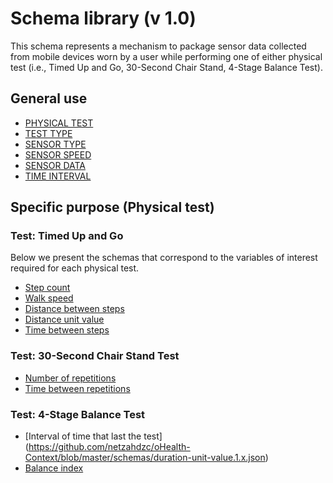 # Schema library (v 1.0)

This schema represents a mechanism to package sensor data collected from mobile devices worn by a user while performing one of either physical test (i.e., Timed Up and Go, 30-Second Chair Stand, 4-Stage Balance Test).

## General use
* [PHYSICAL TEST](https://github.com/netzahdzc/oHealth-Context/blob/master/schemas/physical-test.1.x.json)
* [TEST TYPE](https://github.com/netzahdzc/oHealth-Context/blob/master/schemas/test-type.1.x.json)
* [SENSOR TYPE](https://github.com/netzahdzc/oHealth-Context/blob/master/schemas/sensor-type.1.x.json)
* [SENSOR SPEED](https://github.com/netzahdzc/oHealth-Context/blob/master/schemas/sensor-speed.1.x.json)
* [SENSOR DATA](https://github.com/netzahdzc/oHealth-Context/blob/master/schemas/sensor-data.1.x.json)
* [TIME INTERVAL](https://github.com/netzahdzc/oHealth-Context/blob/master/schemas/time-interval.1.x.json)

## Specific purpose (Physical test)
### Test: Timed Up and Go 
Below we present the schemas that correspond to the variables of interest required for each physical test. 
* [Step count](https://github.com/netzahdzc/oHealth-Context/blob/master/schemas/step-count.1.x.json)
* [Walk speed](https://github.com/netzahdzc/oHealth-Context/blob/master/schemas/walk-speed.1.x.json)
* [Distance between steps](https://github.com/netzahdzc/oHealth-Context/blob/master/schemas/step-distance1.x.json)
* [Distance unit value](https://github.com/netzahdzc/oHealth-Context/blob/master/schemas/distance-unit.1.x.json)
* [Time between steps](https://github.com/netzahdzc/oHealth-Context/blob/master/schemas/latency.1.x.json)

### Test: 30-Second Chair Stand Test
* [Number of repetitions](https://github.com/netzahdzc/oHealth-Context/blob/master/schemas/repetitions.1.x.json)
* [Time between repetitions](https://github.com/netzahdzc/oHealth-Context/blob/master/schemas/latency.1.x.json)

### Test: 4-Stage Balance Test
* [Interval of time that last the test] (https://github.com/netzahdzc/oHealth-Context/blob/master/schemas/duration-unit-value.1.x.json)
* [Balance index](https://github.com/netzahdzc/oHealth-Context/blob/master/schemas/balance-index.1.x.json)

